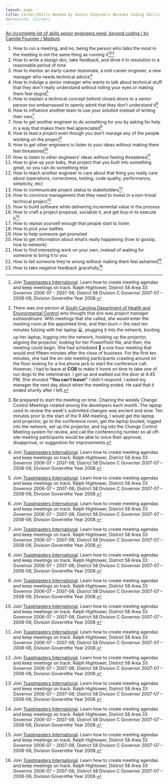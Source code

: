 ```yaml
---
layout: page
title: Career/Skills Needed by Senior Engineers Besides Coding Skills
#permalink: /Career/
---
```


[An incomplete list of skills senior engineers need, beyond coding / by Camille Fournier / Medium](https://skamille.medium.com/an-incomplete-list-of-skills-senior-engineers-need-beyond-coding-8ed4a521b29f )

1. How to run a meeting, and no, being the person who talks the most in the meeting is not the same thing as running it[^11][^12][^13]
2. How to write a design doc, take feedback, and drive it to resolution in a reasonable period of time
3. How to mentor an early-career teammate, a mid-career engineer, a new manager who needs technical advice[^11]
4. How to indulge a senior manager who wants to talk about technical stuff that they don’t really understand without rolling your eyes or making them feel stupid[^11]
5. How to explain a technical concept behind closed doors to a senior person too embarrassed to openly admit that they don’t understand it[^11]
6. How to influence another team to use your solution instead of writing their own[^11]
7. How to get another engineer to do something for you by asking for help in a way that makes them feel appreciated[^11]
8. How to lead a project even though you don’t manage any of the people working on the project[^11]
9. How to get other engineers to listen to your ideas without making them feel threatened[^11]
10. How to listen to other engineers’ ideas without feeling threatened[^11]
11. How to give up your baby, that project that you built into something great, so you can do something else
12. How to teach another engineer to care about that thing you really care about (operations, correctness, testing, code quality, performance, simplicity, etc)
13. How to communicate project status to stakeholders[^11]
14. How to convince management that they need to invest in a non-trivial technical project[^11]
15. How to build software while delivering incremental value in the process
16. How to craft a project proposal, socialize it, and get buy-in to execute it[^11]
17. How to repeat yourself enough that people start to listen
18. How to pick your battles
19. How to help someone get promoted
20. How to get information about what’s really happening (how to gossip, how to network)
21. How to find interesting work on your own, instead of waiting for someone to bring it to you
22. How to tell someone they’re wrong without making them feel ashamed[^11]
23. How to take negative feedback gracefully[^11]

[^11]: Join [Toastmasters International](https://www.toastmasters.org/ ). Learn how to create meeting agendas and keep meetings on track. Ralph Hightower, District 58 Area 33 Governor 2006-07 – 2007-06; District 58 Division C Governor 2007-07 – 2008-06, Division Governthe Year 2008.
[^12]: There was one person at [South Carolina Department of Health and Environmental Control](https://www.scdhec.gov/) who thought that she was *project manager extraordinaire*. With meetings that she called, she would enter the meeting room at the appointed time, and then burn 🔥 the next ten minutes futzing with her laptop 💻, plugging it into the network, booting up her laptop, logging into the network, hooking up the projector, aligning the projector, looking for her PowerPoint file, and then, the meeting could begin. She had scheduled 📅  a one hour meeting that would end fifteen minutes after the close of business. For the first ten minutes, she had the on-site meeting participants crawling around on the floor looking for a live phone jack to start the conference call. However, I had to leave at **COB** to make it home on time to take one of our dogs to the veterinarian. I got up and walked out the door at 4:45 PM. She shouted **"You can't leave!**" I didn't respond. I asked my manager the next day about when the meeting ended. He said that it ended shortly after I left.
[^13]: Be prepared to start the meeting on time. Chairing the weekly Change Control Meetings rotated among the developers each month. The laptop used to review the week's submitted changes was ancient and slow. Ten minutes prior to the start of the 9 AM meeting, I would get the laptop and projector, go to the conference room, get the laptop booted, logged into the network, set up the projector, and log into the Change Control Meeting system for review, and call the conferencing number so all off-site meeting participants would be able to voice their approval, disapproval, or suggestion for improvements.
